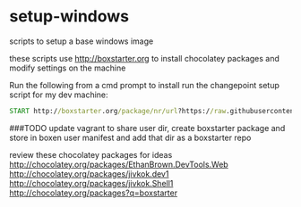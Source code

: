 setup-windows
=============

scripts to setup a base windows image

these scripts use http://boxstarter.org to install chocolatey packages and modify settings on the machine

Run the following from a cmd prompt to install run the changepoint setup script for my dev machine:
```cmd
START http://boxstarter.org/package/nr/url?https://raw.githubusercontent.com/drewburlingame/setup-windows/master/changepoint/setup
```

###TODO
update vagrant to share user dir, create boxstarter package and store in boxen user manifest and add that dir as a boxstarter repo


review these chocolatey packages for ideas
http://chocolatey.org/packages/EthanBrown.DevTools.Web
http://chocolatey.org/packages/jivkok.dev1
http://chocolatey.org/packages/jivkok.Shell1
http://chocolatey.org/packages?q=boxstarter
